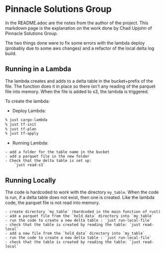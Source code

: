 # Pinnacle Solutions Group

In the README.adoc are the notes from the author
of the project.  This markdown page is the explanation
on the work done by Chad Upjohn of Pinnacle Solutions Group.

The two things done were to fix some errors with the lambda deploy (probably
due to some aws changes) and a refactor of the local delta log build.

## Running in a Lambda

The lambda creates and adds to a delta table in the bucket+prefix
of the file.  The function does it in place so there isn't any reading
of the parquet file into memory.  When the file is added to s3, the lambda
is triggered.

To create the lambda:

- Deploy Lambda:

```bash
% just cargo-lambda
% just tf-init
% just tf-plan
% just tf-apply
```

- Running Lambda:

```text
- add a folder for the table name in the bucket
- add a parquet file in the new folder
- Check that the delta table is set up:
    `just read-s3`
```

## Running Locally

The code is hardcoded to work with the directory `my_table`.
When the code is run, if a delta table does not exist, then one is created.
Like the lambda code, the parquet file is not read into memory.

```text
- create directory `my_table` (hardcoded in the main function of rust)
- add a parquet file from the `hold_data` directory into `my_table`
- run the code to create a new delta table : `just run-local-file`
- check that the table is created by reading the table: `just read-local`
- add a new file from the `hold_data` directory into `my_table`
- run the code to create a new delta table : `just run-local-file`
- check that the table is created by reading the table: `just read-local`
```

